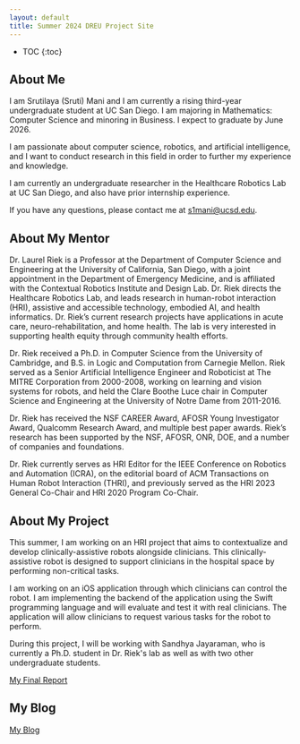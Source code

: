 ```yaml
---
layout: default
title: Summer 2024 DREU Project Site
---
```


* TOC
{:toc}

## About Me

I am Srutilaya (Sruti) Mani and I am currently a rising  third-year undergraduate student at UC San Diego. I am majoring in Mathematics: Computer Science and minoring in Business. I expect to graduate by June 2026. 

I am passionate about computer science, robotics, and artificial intelligence, and I want to conduct research in this field in order to further my experience and knowledge. 

I am currently an undergraduate researcher in the Healthcare Robotics Lab at UC San Diego,  and also have prior internship experience. 

If you have any questions, please contact me at s1mani@ucsd.edu.

## About My Mentor

Dr. Laurel Riek is a Professor at the Department of Computer Science and Engineering at the University of California, San Diego, with a joint appointment in the Department of Emergency Medicine, and is affiliated with the Contextual Robotics Institute and Design Lab. Dr. Riek directs the Healthcare Robotics Lab, and leads research in human-robot interaction (HRI), assistive and accessible technology, embodied AI, and health informatics. Dr. Riek’s current research projects have applications in acute care, neuro-rehabilitation, and home health. The lab is very interested in supporting health equity through community health efforts.

Dr. Riek received a Ph.D. in Computer Science from the University of Cambridge, and B.S. in Logic and Computation from Carnegie Mellon. Riek served as a Senior Artificial Intelligence Engineer and Roboticist at The MITRE Corporation from 2000-2008, working on learning and vision systems for robots, and held the Clare Boothe Luce chair in Computer Science and Engineering at the University of Notre Dame from 2011-2016.

Dr. Riek has received the NSF CAREER Award, AFOSR Young Investigator Award, Qualcomm Research Award, and multiple best paper awards. Riek’s research has been supported by the NSF, AFOSR, ONR, DOE, and a number of companies and foundations.

Dr. Riek currently serves as HRI Editor for the IEEE Conference on Robotics and Automation (ICRA), on the editorial board of ACM Transactions on Human Robot Interaction (THRI), and previously served as the HRI 2023 General Co-Chair and HRI 2020 Program Co-Chair.

## About My Project

This summer, I am working on an HRI project that aims to contextualize and develop clinically-assistive robots alongside clinicians. This clinically-assistive robot is designed to support clinicians in the hospital space by performing non-critical tasks. 

I am working on an iOS application through which clinicians can control the robot. I am implementing the backend of the application using the Swift programming language and will evaluate and test it with real clinicians. The application will allow clinicians to request various tasks for the robot to perform.

During this project, I will be working with Sandhya Jayaraman, who is currently a Ph.D. student in Dr. Riek's lab as well as with two other undergraduate students.

[My Final Report](files/finalreport)

## My Blog

[My Blog](blog.html)
